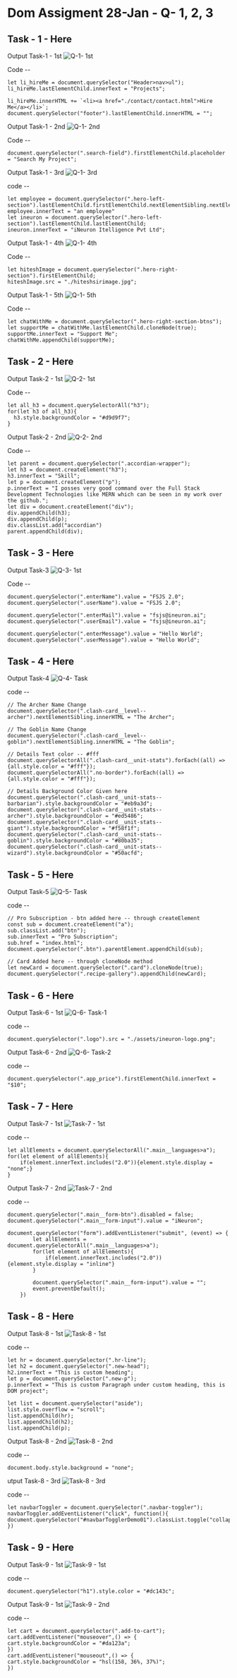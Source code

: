 # Dom Assigment 28-Jan - Q- 1, 2, 3

## Task - 1 - Here
Output Task-1 - 1st
![Q-1- 1st](firstAssignmentImage/task1Output.png)

Code --
```
let li_hireMe = document.querySelector("Header>nav>ul");
li_hireMe.lastElementChild.innerText = "Projects";

li_hireMe.innerHTML += `<li><a href="./contact/contact.html">Hire Me</a></li>`;
document.querySelector("footer").lastElementChild.innerHTML = "";
```


Output Task-1 - 2nd
![Q-1- 2nd](firstAssignmentImage/task2Output.png)

Code --
```
document.querySelector(".search-field").firstElementChild.placeholder = "Search My Project";
```


Output Task-1 - 3rd
![Q-1- 3rd](firstAssignmentImage/task3Output.png)

code --
```
let employee = document.querySelector(".hero-left-section").lastElementChild.firstElementChild.nextElementSibling.nextElementSibling;
employee.innerText = "an employee"
let ineuron = document.querySelector(".hero-left-section").lastElementChild.lastElementChild;
ineuron.innerText = "iNeuron Itelligence Pvt Ltd";
```


Output Task-1 - 4th
![Q-1- 4th](firstAssignmentImage/task4Output.png)

Code --
```
let hiteshImage = document.querySelector(".hero-right-section").firstElementChild;
hiteshImage.src = "./hiteshsirimage.jpg";
```


Output Task-1 - 5th
![Q-1- 5th](firstAssignmentImage/task5Output.png)

Code --
```
let chatWithMe = document.querySelector(".hero-right-section-btns");
let supportMe = chatWithMe.lastElementChild.cloneNode(true);
supportMe.innerText = "Support Me";
chatWithMe.appendChild(supportMe);
```


## Task - 2 - Here
Output Task-2 - 1st
![Q-2- 1st](secondAssignmentImage/task1Output.png)

Code --
```
let all_h3 = document.querySelectorAll("h3");
for(let h3 of all_h3){
  h3.style.backgroundColor = "#d9d9f7";
}
```

Output Task-2 - 2nd
![Q-2- 2nd](secondAssignmentImage/task2Output.png)

Code --
```
let parent = document.querySelector(".accordian-wrapper");
let h3 = document.createElement("h3");
h3.innerText = "Skill";
let p = document.createElement("p");
p.innerText = "I posses very good command over the Full Stack Development Technologies like MERN which can be seen in my work over the github.";
let div = document.createElement("div");
div.appendChild(h3);
div.appendChild(p);
div.classList.add("accordian")
parent.appendChild(div);
```


## Task - 3 - Here
Output Task-3
![Q-3- 1st](thirdAssignmentImage/task1Output.png)

Code --
```
document.querySelector(".enterName").value = "FSJS 2.0";
document.querySelector(".userName").value = "FSJS 2.0";

document.querySelector(".enterMail").value = "fsjs@ineuron.ai";
document.querySelector(".userEmail").value = "fsjs@ineuron.ai";

document.querySelector(".enterMessage").value = "Hello World";
document.querySelector(".userMessage").value = "Hello World";
```


## Task - 4 - Here
Output Task-4 
![Q-4- Task](../04_DOM%20Project/04_DOM%20Project/Output/DOM%20P1%20SS.png)

code --
```
// The Archer Name Change
document.querySelector(".clash-card__level--archer").nextElementSibling.innerHTML = "The Archer";

// The Goblin Name Change
document.querySelector(".clash-card__level--goblin").nextElementSibling.innerHTML = "The Goblin";

// Details Text color -- #fff
document.querySelectorAll(".clash-card__unit-stats").forEach((all) => {all.style.color = "#fff"});
document.querySelectorAll(".no-border").forEach((all) => {all.style.color = "#fff"});

// Details Background Color Given here
document.querySelector(".clash-card__unit-stats--barbarian").style.backgroundColor = "#eb9a3d";
document.querySelector(".clash-card__unit-stats--archer").style.backgroundColor = "#ed5486";
document.querySelector(".clash-card__unit-stats--giant").style.backgroundColor = "#f58f1f";
document.querySelector(".clash-card__unit-stats--goblin").style.backgroundColor = "#80ba35";
document.querySelector(".clash-card__unit-stats--wizard").style.backgroundColor = "#50acfd";
```


## Task - 5 - Here
Output Task-5
![Q-5- Task](../05_DOM%20Project/05_DOM%20Project/Output/DOM%20P2%20SS.png)

code --
```
// Pro Subscription - btn added here -- through createElement
const sub = document.createElement("a");
sub.classList.add("btn");
sub.innerText = "Pro Subscription";
sub.href = "index.html";
document.querySelector(".btn").parentElement.appendChild(sub);

// Card Added here -- through cloneNode method
let newCard = document.querySelector(".card").cloneNode(true);
document.querySelector(".recipe-gallery").appendChild(newCard);
```


## Task - 6 - Here
Output Task-6 - 1st
![Q-6- Task-1](../06_DOM%20Project/06_DOM%20Project/Output/DOM%20P3%20SS-1.png)

code -- 
```
document.querySelector(".logo").src = "./assets/ineuron-logo.png";
```

Output Task-6 - 2nd
![Q-6- Task-2](../06_DOM%20Project/06_DOM%20Project/Output/DOM%20P3%20SS-2.png)

code -- 
```
document.querySelector(".app_price").firstElementChild.innerText = "$10";
```


## Task - 7 - Here
Output Task-7 - 1st
![Task-7 - 1st](../DOM%20P7/DOM%20P7/ass7.1-after.png)

code --
```
let allElements = document.querySelectorAll(".main__languages>a");
for(let element of allElements){
    if(element.innerText.includes("2.0")){element.style.display = "none";}
}
```


Output Task-7 - 2nd
![Task-7 - 2nd](../DOM%20P7/DOM%20P7/ass7.2-after.png)

code --
```
document.querySelector(".main__form-btn").disabled = false;
document.querySelector(".main__form-input").value = "iNeuron";

document.querySelector("form").addEventListener("submit", (event) => {
        let allElements = document.querySelectorAll(".main__languages>a");
        for(let element of allElements){
            if(element.innerText.includes("2.0")){element.style.display = "inline"}
        }
        
        document.querySelector(".main__form-input").value = "";
        event.preventDefault();
    })
```


## Task - 8 - Here
Output Task-8 - 1st
![Task-8 - 1st](../DOM%20P8/DOM%20P8/ass8.1-after.png)

code --
```
let hr = document.querySelector(".hr-line");
let h2 = document.querySelector(".new-head");
h2.innerText = "This is custom heading";
let p = document.querySelector(".new-p");
p.innerText = "This is custom Paragraph under custom heading, this is DOM project";

let list = document.querySelector("aside");
list.style.overflow = "scroll";
list.appendChild(hr);
list.appendChild(h2);
list.appendChild(p);
```

Output Task-8 - 2nd
![Task-8 - 2nd](../DOM%20P8/DOM%20P8/ass8.2-after.png)

code --
```
document.body.style.background = "none";
```


utput Task-8 - 3rd
![Task-8 - 3rd](../DOM%20P8/DOM%20P8/ass8.3-after.png)

code --
```
let navbarToggler = document.querySelector(".navbar-toggler");
navbarToggler.addEventListener("click", function(){
document.querySelector("#navbarTogglerDemo01").classList.toggle("collapse");
})
```


## Task - 9 - Here
Output Task-9 - 1st
![Task-9 - 1st](../DOM%20P9/DOM%20P9/ass9.1-after.png)

code --
```
document.querySelector("h1").style.color = "#dc143c";
```

Output Task-9 - 1st
![Task-9 - 2nd](../DOM%20P9/DOM%20P9/ass9.2-after.png)

code --
```
let cart = document.querySelector(".add-to-cart");
cart.addEventListener("mouseover",() => {  
cart.style.backgroundColor = "#da123a";
})
cart.addEventListener("mouseout",() => {  
cart.style.backgroundColor = "hsl(158, 36%, 37%)";
})
```